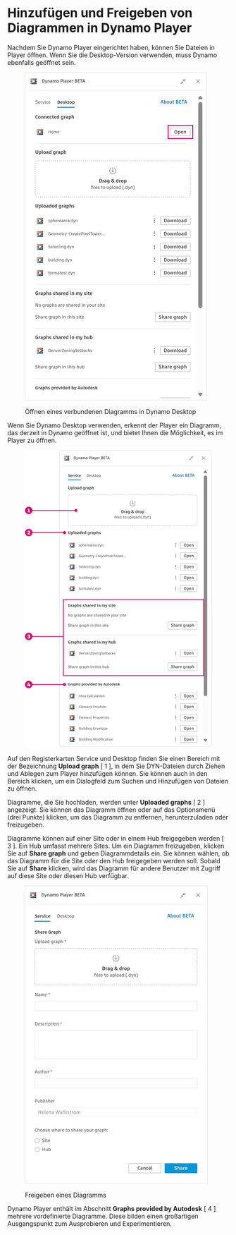 # Hinzufügen und Freigeben von Diagrammen in Dynamo Player

Nachdem Sie Dynamo Player eingerichtet haben, können Sie Dateien in Player öffnen. Wenn Sie die Desktop-Version verwenden, muss Dynamo ebenfalls geöffnet sein. 

<figure><img src="../.gitbook/assets/open-connected-graph.png" alt=""><figcaption><p>Öffnen eines verbundenen Diagramms in Dynamo Desktop</p></figcaption></figure>

Wenn Sie Dynamo Desktop verwenden, erkennt der Player ein Diagramm, das derzeit in Dynamo geöffnet ist, und bietet Ihnen die Möglichkeit, es im Player zu öffnen.

<figure><img src="../.gitbook/assets/access-graphs.png" alt=""><figcaption></figcaption></figure>

Auf den Registerkarten Service und Desktop finden Sie einen Bereich mit der Bezeichnung **Upload graph** [ 1 ], in dem Sie DYN-Dateien durch Ziehen und Ablegen zum Player hinzufügen können. Sie können auch in den Bereich klicken, um ein Dialogfeld zum Suchen und Hinzufügen von Dateien zu öffnen.

Diagramme, die Sie hochladen, werden unter **Uploaded graphs** [ 2 ] angezeigt. Sie können das Diagramm öffnen oder auf das Optionsmenü (drei Punkte) klicken, um das Diagramm zu entfernen, herunterzuladen oder freizugeben.

Diagramme können auf einer Site oder in einem Hub freigegeben werden [ 3 ]. Ein Hub umfasst mehrere Sites. Um ein Diagramm freizugeben, klicken Sie auf **Share graph** und geben Diagrammdetails ein. Sie können wählen, ob das Diagramm für die Site oder den Hub freigegeben werden soll. Sobald Sie auf **Share** klicken, wird das Diagramm für andere Benutzer mit Zugriff auf diese Site oder diesen Hub verfügbar. 

<figure><img src="../.gitbook/assets/share-graph.png" alt=""><figcaption><p>Freigeben eines Diagramms</p></figcaption></figure>

Dynamo Player enthält im Abschnitt **Graphs provided by Autodesk** [ 4 ] mehrere vordefinierte Diagramme. Diese bilden einen großartigen Ausgangspunkt zum Ausprobieren und Experimentieren.




